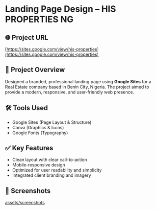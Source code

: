 # Landing Page Design – HIS PROPERTIES NG

## 🌐 Project URL
[https://sites.google.com/view/his-properties](https://sites.google.com/view/his-properties)

## 🎯 Project Overview
Designed a branded, professional landing page using **Google Sites** for a Real Estate company based in Benin City, Nigeria. The project aimed to provide a modern, responsive, and user-friendly web presence.

## 🛠️ Tools Used
- Google Sites (Page Layout & Structure)
- Canva (Graphics & Icons)
- Google Fonts (Typography)

## ✅ Key Features
- Clean layout with clear call-to-action
- Mobile-responsive design
- Optimized for user readability and simplicity
- Integrated client branding and imagery

## 📸 Screenshots
[assets/screenshots](assets/screenshots)
